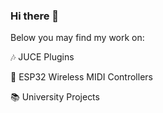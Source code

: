 ### Hi there 👋

Below you may find my work on:

🎶 JUCE Plugins

🔭 ESP32 Wireless MIDI Controllers

📚 University Projects
